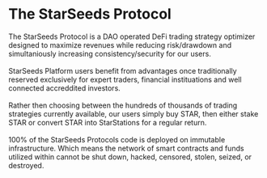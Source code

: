 # The StarSeeds Protocol

The StarSeeds Protocol is a DAO operated DeFi trading strategy optimizer designed to maximize revenues while reducing risk/drawdown and simultaniously increasing consistency/security for our users.\
\
StarSeeds Platform users benefit from advantages once traditionally reserved exclusively for expert traders, financial instituations and well connected accreddited investors.\
\
Rather then choosing between the hundreds of thousands of trading strategies currently available, our users simply buy STAR, then either stake STAR or convert STAR into StarStations for a regular return.\
\
100% of the StarSeeds Protocols code is deployed on immutable infrastructure. Which means the network of smart contracts and funds utilized within cannot be shut down, hacked, censored, stolen, seized, or destroyed.
